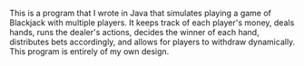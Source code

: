 This is a program that I wrote in Java that simulates playing a game of Blackjack with multiple players.
It keeps track of each player's money, deals hands, runs the dealer's actions, decides the winner of each hand, 
distributes bets accordingly, and allows for players to withdraw dynamically. 
This program is entirely of my own design.
